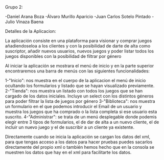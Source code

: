 Grupo 2:

-Daniel Arana Boza
-Álvaro Murillo Aparicio
-Juan Carlos Sotelo Pintado
-Julio Vinaza Baena



Detalles de la Aplicacion:

La aplicación consiste en una plataforma para visionar y comprar juegos añadiendoseloa a los clientes y con la posibilidad de darte de alta como suscriptor, añadir nuevos usuarios, nuevos juegos y poder listar todos los juegos disponibles con la posibilidad de filtrar por género

Al iniciar la aplicación se mostrara el menú de inicio y en la parte superior encontraremos una barra de menús con las siguientes funcionalidades:

1-"Inicio": nos muestra en el cuerpo de la aplicacion el menú de inicio ocultando los formularios y listado que se hayan visualizado previamente.
2-"Tienda": nos muestra un listado con todos los juegos que se han cargado de los datos iniciales. Incluye un select con los distintos géneros para poder filtrar la lista de juegos por género
3-"Biblioteca": nos muestra un formulario en el que podemos introducir el Email de un usuario y muestra los juegos que ha comprado o la lista completa si ese usuario esta suscrito.
4-"Administrar": se trata de un menú desplegable donde podemis elegir entre 3 tipos de formularios, el de dar de alta a un nuevo cliente, el de incluir un nuevo juego y el de suscribir a un cliente ya existente.

Directamente cuando se inicia la aplicación se cargan los datos del xml, para que tengas acceso a los datos para hacer pruebas puedes sacarlos directamente del propio xml o también hemos hecho que en la consola se muestren los datos que hay en el xml para facilitarte los datos.